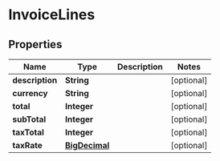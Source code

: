 # InvoiceLines

## Properties
Name | Type | Description | Notes
------------ | ------------- | ------------- | -------------
**description** | **String** |  |  [optional]
**currency** | **String** |  |  [optional]
**total** | **Integer** |  |  [optional]
**subTotal** | **Integer** |  |  [optional]
**taxTotal** | **Integer** |  |  [optional]
**taxRate** | [**BigDecimal**](BigDecimal.md) |  |  [optional]
